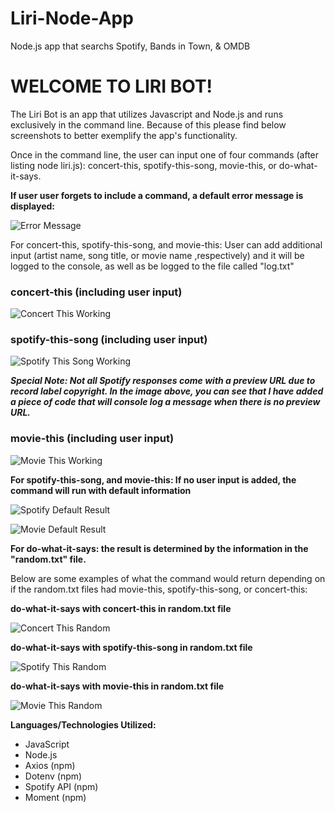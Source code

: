 # Liri-Node-App
Node.js app that searchs Spotify, Bands in Town, &amp; OMDB

# WELCOME TO LIRI BOT!

The Liri Bot is an app that utilizes Javascript and Node.js and runs exclusively in the command line. Because of this please find below screenshots to better exemplify the app's functionality.

Once in the command line, the user can input one of four commands (after listing node liri.js): concert-this, spotify-this-song, movie-this, or do-what-it-says.

**If user user forgets to include a command, a default error message is displayed:**

![Error Message](https://user-images.githubusercontent.com/43733860/51639357-f49db680-1f1d-11e9-9a16-1c4ae818d564.png)


For concert-this, spotify-this-song, and movie-this: User can add additional input (artist name, song title, or movie name ,respectively) and it will be logged to the console, as well as be logged to the file called "log.txt"

### concert-this (including user input)

![Concert This Working](https://user-images.githubusercontent.com/43733860/51639356-f49db680-1f1d-11e9-9670-40ba9c134539.png)

### spotify-this-song (including user input)

![Spotify This Song Working](https://user-images.githubusercontent.com/43733860/51639364-f5364d00-1f1d-11e9-989a-328c6ba4d116.png)

_**Special Note: Not all Spotify responses come with a preview URL due to record label copyright. In the image above, you can see that I have added a piece of code that will console log a message when there is no preview URL.**_


### movie-this (including user input)

![Movie This Working](https://user-images.githubusercontent.com/43733860/51639365-f5364d00-1f1d-11e9-8882-380179b9c9b1.png)

**For spotify-this-song, and movie-this: If no user input is added, the command will run with default information**

![Spotify Default Result](https://user-images.githubusercontent.com/43733860/51639363-f5364d00-1f1d-11e9-9809-9503a0271b5a.png)


![Movie Default Result](https://user-images.githubusercontent.com/43733860/51639358-f49db680-1f1d-11e9-8ef9-64237e73e4ec.png)

**For do-what-it-says: the result is determined by the information in the "random.txt" file.**

Below are some examples of what the command would return depending on if the random.txt files had movie-this, spotify-this-song, or concert-this:

**do-what-it-says with concert-this in random.txt file**

![Concert This Random](https://user-images.githubusercontent.com/43733860/51639359-f49db680-1f1d-11e9-8784-52695e161d93.png)


**do-what-it-says with spotify-this-song in random.txt file**

![Spotify This Random](https://user-images.githubusercontent.com/43733860/51639362-f5364d00-1f1d-11e9-80f5-d945ebde6b03.png)


**do-what-it-says with movie-this in random.txt file**

![Movie This Random](https://user-images.githubusercontent.com/43733860/51639361-f5364d00-1f1d-11e9-9dad-79f5d2f269a6.png)

**Languages/Technologies Utilized:**

* JavaScript
* Node.js
* Axios (npm)
* Dotenv (npm)
* Spotify API (npm)
* Moment (npm)
